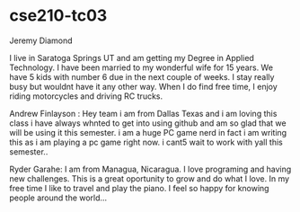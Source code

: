 # cse210-tc03
Jeremy Diamond

I live in Saratoga Springs UT and am getting my Degree in Applied Technology.  I have been married to my wonderful wife for 15 years.  We have 5 kids with number 6 due in the next couple of weeks.  I stay really busy but wouldnt have it any other way.  When I do find free time, I enjoy riding motorcycles and driving RC trucks. 

Andrew Finlayson : Hey team i am from Dallas Texas and i am loving this class i have always whnted to get into using github and am so glad that we will be using it this semester. i am a huge PC game nerd in fact i am writing this as i am playing a pc game right now. i cant5 wait to work with yall this semester..


Ryder Garahe: I am from Managua, Nicaragua. I love programing and having new challenges. This is a great oportunity to grow and do what I love. In my free time I like to travel and play the piano. I feel so happy for knowing people around the world...